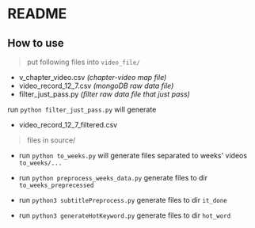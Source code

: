 README
===

How to use
--
>put following files into ```video_file/```
>

* v_chapter_video.csv *(chapter-video map file)*
* video_record_12_7.csv *(mongoDB raw data file)*
* filter_just_pass.py  *(filter raw data file that just pass)*

run ```python filter_just_pass.py``` will generate

* video_record_12_7_filtered.csv

>files in source/
>

* run ```python to_weeks.py``` will generate files separated to weeks' videos ```to_weeks/...```

* run ```python preprocess_weeks_data.py``` generate files to dir ```to_weeks_preprecessed```

* run ```python3 subtitlePreprocess.py``` generate files to dir ```it_done```

* run ```python3 generateHotKeyword.py``` generate files to dir ```hot_word```
